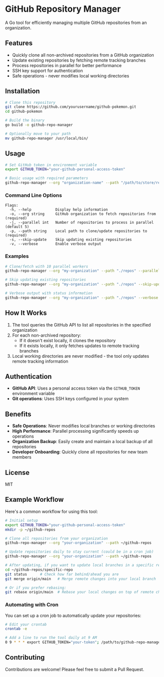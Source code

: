 # GitHub Repository Manager

A Go tool for efficiently managing multiple GitHub repositories from an organization.

## Features

- Quickly clone all non-archived repositories from a GitHub organization
- Update existing repositories by fetching remote tracking branches
- Process repositories in parallel for better performance
- SSH key support for authentication
- Safe operations - never modifies local working directories

## Installation

```bash
# Clone this repository
git clone https://github.com/yourusername/github-pokemon.git
cd github-pokemon

# Build the binary
go build -o github-repo-manager

# Optionally move to your path
mv github-repo-manager /usr/local/bin/
```

## Usage

```bash
# Set GitHub token in environment variable
export GITHUB_TOKEN="your-github-personal-access-token"

# Basic usage with required parameters
github-repo-manager --org "organization-name" --path "/path/to/store/repos"
```

### Command Line Options

```
Flags:
  -h, --help           Display help information
  -o, --org string     GitHub organization to fetch repositories from (required)
  -j, --parallel int   Number of repositories to process in parallel (default 5)
  -p, --path string    Local path to clone/update repositories to (required)
  -s, --skip-update    Skip updating existing repositories
  -v, --verbose        Enable verbose output
```

### Examples

```bash
# Clone/fetch with 10 parallel workers
github-repo-manager --org "my-organization" --path "./repos" --parallel 10

# Skip updating existing repositories
github-repo-manager --org "my-organization" --path "./repos" --skip-update

# Verbose output with status information
github-repo-manager --org "my-organization" --path "./repos" --verbose
```

## How It Works

1. The tool queries the GitHub API to list all repositories in the specified organization
2. For each non-archived repository:
   - If it doesn't exist locally, it clones the repository
   - If it exists locally, it only fetches updates to remote tracking branches
3. Local working directories are never modified - the tool only updates remote tracking information

## Authentication

- **GitHub API**: Uses a personal access token via the `GITHUB_TOKEN` environment variable
- **Git operations**: Uses SSH keys configured in your system

## Benefits

- **Safe Operations**: Never modifies local branches or working directories
- **High Performance**: Parallel processing significantly speeds up operations
- **Organization Backup**: Easily create and maintain a local backup of all repositories
- **Developer Onboarding**: Quickly clone all repositories for new team members

## License

MIT

## Example Workflow

Here's a common workflow for using this tool:

```bash
# Initial setup
export GITHUB_TOKEN="your-github-personal-access-token"
mkdir -p ~/github-repos

# Clone all repositories from your organization
github-repo-manager --org "your-organization" --path ~/github-repos

# Update repositories daily to stay current (could be in a cron job)
github-repo-manager --org "your-organization" --path ~/github-repos

# After updating, if you want to update local branches in a specific repository:
cd ~/github-repos/specific-repo
git status      # Check how far behind/ahead you are
git merge origin/main   # Merge remote changes into your local branch

# Or if you prefer rebasing:
git rebase origin/main  # Rebase your local changes on top of remote changes
```

### Automating with Cron

You can set up a cron job to automatically update your repositories:

```bash
# Edit your crontab
crontab -e

# Add a line to run the tool daily at 9 AM
0 9 * * * export GITHUB_TOKEN="your-token"; /path/to/github-repo-manager --org "your-organization" --path ~/github-repos
```

## Contributing

Contributions are welcome! Please feel free to submit a Pull Request.